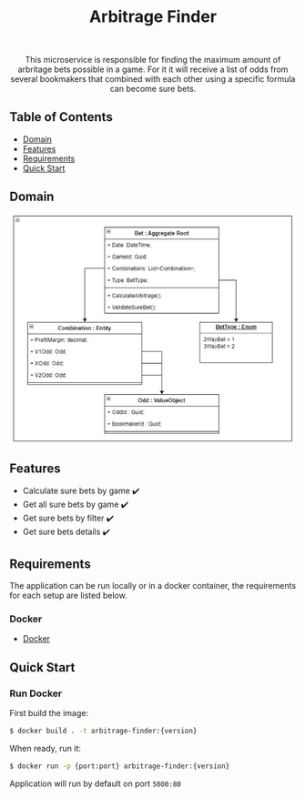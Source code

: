 <h1 align="center"> Arbitrage Finder </h1> <br>

<p align="center">
  This microservice is responsible for finding the maximum amount of arbritage bets possible in a game. For it it will receive a list of odds from several bookmakers that combined with each other using a specific formula can become sure bets.
</p>

## Table of Contents

- [Domain](#introduction)
- [Features](#features)
- [Requirements](#requirements)
- [Quick Start](#quick-start)

## Domain

![Domain](https://github.com/skullizador/arbitrage-finder/blob/main/resources/domain.png)

## Features

* Calculate sure bets by game :heavy_check_mark:
* Get all sure bets by game :heavy_check_mark:
* Get sure bets by filter :heavy_check_mark:
* Get sure bets details :heavy_check_mark:

## Requirements
The application can be run locally or in a docker container, the requirements for each setup are listed below.

### Docker
* [Docker](https://www.docker.com/get-docker)

## Quick Start 
### Run Docker

First build the image:
```bash
$ docker build . -t arbitrage-finder:{version}
```

When ready, run it:
```bash
$ docker run -p {port:port} arbitrage-finder:{version}
```

Application will run by default on port `5000:80`